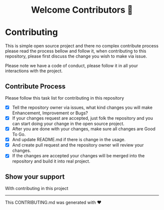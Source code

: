 <h1 align="center">Welcome Contributors 👋</h1>

# Contributing

This is simple open source project and there no complex contribute process please read the process bellow and follow it, when contributing to this repository, please first discuss the change you wish to make via issue.

Please note we have a code of conduct, please follow it in all your interactions with the project.

## Contribute Process

Please follow this task list for contributing in this repository

- [x] Tell the repository owner via issues, what kind changes you will make Enhancement, Improvement or Bugs? 
- [x] If your changes request are accepted, just folk the repository and you can start doing your change in the open source project.
- [x] After you are done with your changes, make sure all changes are Good To Go.
- [x] And update README.md if there is change in the usage.
- [x] And create pull request and the repository owner will review your changes.
- [x] If the changes are accepted your changes will be merged into the repository and build it into real project.

## Show your support

With contributing in this project

***
This CONTRIBUTING.md was generated with ❤️
